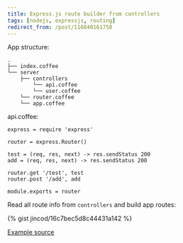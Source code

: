 ```yaml
---
title: Express.js route builder from controllers
tags: [nodejs, expressjs, routing]
redirect_from: /post/116040161750
---
```

App structure:

```
.
├── index.coffee
└── server
    ├── controllers
        └── api.coffee
        └── user.coffee
    └── router.coffee
    └── app.coffee
```

api.coffee:

```
express = require 'express'

router = express.Router()

test = (req, res, next) -> res.sendStatus 200
add = (req, res, next) -> res.sendStatus 200

router.get '/test', test
router.post '/add', add

module.exports = router
```

Read all route info from ```controllers``` and build app routes:

{% gist jincod/16c7bec5d8c44431a142 %}

[Example source](https://github.com/jincod/expressjs-router-example)